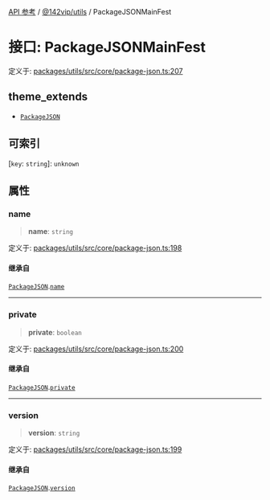[API 参考](../../../packages.md) / [@142vip/utils](../index.md) / PackageJSONMainFest

# 接口: PackageJSONMainFest

定义于: [packages/utils/src/core/package-json.ts:207](https://github.com/142vip/core-x/blob/293ce1057e8ca17514533d1e98d7acd05ef45b34/packages/utils/src/core/package-json.ts#L207)

## theme_extends

- [`PackageJSON`](PackageJSON.md)

## 可索引

\[`key`: `string`\]: `unknown`

## 属性

### name

> **name**: `string`

定义于: [packages/utils/src/core/package-json.ts:198](https://github.com/142vip/core-x/blob/293ce1057e8ca17514533d1e98d7acd05ef45b34/packages/utils/src/core/package-json.ts#L198)

#### 继承自

[`PackageJSON`](PackageJSON.md).[`name`](PackageJSON.md#name)

***

### private

> **private**: `boolean`

定义于: [packages/utils/src/core/package-json.ts:200](https://github.com/142vip/core-x/blob/293ce1057e8ca17514533d1e98d7acd05ef45b34/packages/utils/src/core/package-json.ts#L200)

#### 继承自

[`PackageJSON`](PackageJSON.md).[`private`](PackageJSON.md#private)

***

### version

> **version**: `string`

定义于: [packages/utils/src/core/package-json.ts:199](https://github.com/142vip/core-x/blob/293ce1057e8ca17514533d1e98d7acd05ef45b34/packages/utils/src/core/package-json.ts#L199)

#### 继承自

[`PackageJSON`](PackageJSON.md).[`version`](PackageJSON.md#version)
